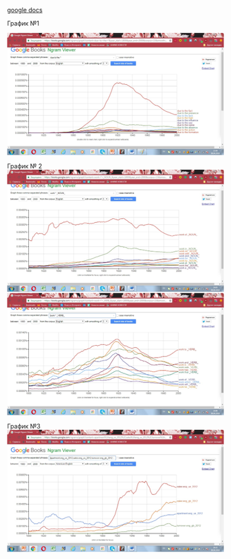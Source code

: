 [google docs](https://docs.google.com/document/d/1gRup3Kl97c0vuPDSPdct3hWiLXqTdgZdBSvibyub4tI/edit)


График №1 

![](https://github.com/DariaChernysheva/hw6/blob/master/%D0%B3%D1%80%D0%B0%D1%84%D0%B8%D0%BA1.jpg)

График № 2
![](https://github.com/DariaChernysheva/hw6/blob/master/%D0%B3%D1%80%D0%B0%D1%84%D0%B8%D0%BA2.jpg)
![](https://github.com/DariaChernysheva/hw6/blob/master/%D0%93%D1%80%D0%B0%D1%84%D0%B8%D0%BA2.2.jpg)


График №3
![](https://github.com/DariaChernysheva/hw6/blob/master/4%D0%B3%D1%80%D0%B0%D1%84%D0%B8%D0%BA%D0%B0.jpg)
